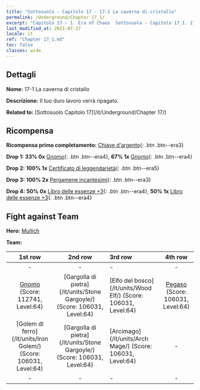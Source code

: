 ```yaml
---
title: "Sottosuolo - Capitolo 17 - 17-1 La caverna di cristallo"
permalink: /Underground/Chapter 17_1/
excerpt: "Capitolo 17 - 1. Era of Chaos  Sottosuolo - Capitolo 17_1. 17-1 La caverna di cristallo"
last_modified_at: 2021-07-27
locale: it
ref: "Chapter 17_1.md"
toc: false
classes: wide
---
```


## Dettagli

 **Nome:** 17-1 La caverna di cristallo

 **Descrizione:** Il tuo duro lavoro verrà ripagato.

 **Related to:** [Sottosuolo Capitolo 17](/it/Underground/Chapter 17/)

## Ricompensa

 **Ricompensa primo completamento:** [Chiave d'argento](/ItemsIT/con_693/){: .btn .btn--era3}

 **Drop 1:** **33% 0x** [Gnomo](/ItemsIT/unt_200/){: .btn .btn--era4}, **67% 1x** [Gnomo](/ItemsIT/unt_200/){: .btn .btn--era4}

 **Drop 2:** **100% 1x** [Certificato di leggendarietà](/ItemsIT/mat_67/){: .btn .btn--era5}

 **Drop 3:** **100% 2x** [Pergamene incantesimi](/ItemsIT/con_694/){: .btn .btn--era3}

 **Drop 4:** **50% 0x** [Libro delle essenze +3](/ItemsIT/mat_60/){: .btn .btn--era4}, **50% 1x** [Libro delle essenze +3](/ItemsIT/mat_60/){: .btn .btn--era4}


## Fight against Team
 **Hero:** [Mullich](/it/heroes/Mullich/)

 **Team:**


  | 1st row | 2nd row | 3rd row | 4th row |
  |:----:|:----:|:----|:----:|
  | - | - | - | - |
  | [Gnomo](/it/units/Dwarf/) (Score: 112741, Level:64)  | [Gargolla di pietra](/it/units/Stone Gargoyle/) (Score: 106031, Level:64)  | [Elfo del bosco](/it/units/Wood Elf/) (Score: 106031, Level:64)  | [Pegaso](/it/units/Pegasus/) (Score: 106031, Level:64)  |
  | [Golem di ferro](/it/units/Iron Golem/) (Score: 106031, Level:64)  | [Gargolla di pietra](/it/units/Stone Gargoyle/) (Score: 106031, Level:64)  | [Arcimago](/it/units/Arch Mage/) (Score: 106031, Level:64)  | - |
  | - | - | - | - |


